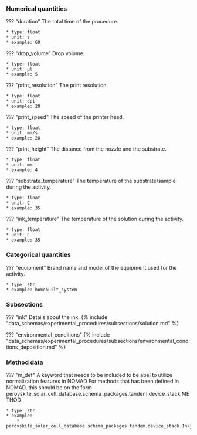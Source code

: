 ### Numerical quantities
??? "duration"
    The total time of the procedure. 

    * type: float
    * unit: s
    * example: 60

??? "drop_volume"
    Drop volume.

    * type: float
    * unit: µl
    * example: 5

??? "print_resolution"
    The print resolution.

    * type: float
    * unit: dpi
    * example: 20

??? "print_speed"
    The speed of the printer head.

    * type: float
    * unit: mm/s
    * example: 20

??? "print_height"
    The distance from the nozzle and the substrate.

    * type: float
    * unit: mm
    * example: 4

??? "substrate_temperature"
    The temperature of the substrate/sample during the activity. 

    * type: float
    * unit: C
    * example: 35

??? "ink_temperature"
    The temperature of the solution during the activity. 

    * type: float
    * unit: C
    * example: 35

### Categorical quantities
??? "equipment"
    Brand name and model of the equipment used for the activity.

    * type: str
    * example: homebuilt_system

### Subsections
??? "ink"
    Details about the ink.
    {% include "data_schemas/experimental_procedures/subsections/solution.md" %} 

??? "environmental_conditions"
    {% include "data_schemas/experimental_procedures/subsections/environmental_conditions_deposition.md" %}      

### Method data
??? "m_def"
    A keyword that needs to be included to be abel to utilize normalization features in NOMAD
    For methods that has been defined in NOMAD, this should be on the form
    perovskite_solar_cell_database.schema_packages.tandem.device_stack.METHOD

    * type: str
    * example: 
        * perovskite_solar_cell_database.schema_packages.tandem.device_stack.InkjetPrinting     